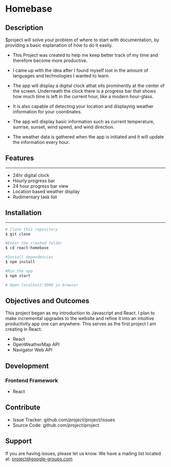 # Homebase

## Description
$project will solve your problem of where to start with documentation,
by providing a basic explanation of how to do it easily.

- This Project was created to help me keep better track of my time and therefore become more productive.  

- I came up with the idea after I found myself lost in the amount of languages and technologies I wanted to learn.  

- The app will display a digital clock athat sits prominently at the center of the screen.  Underneath the clock there is a progress bar
that shows how much time is left in the current hour, like a modern hour-glass.  

- It is also capable of detecting your location and displaying weather information for your coordinates.  
- The app will display basic information such as current temperature, sunrise, sunset, wind speed, and wind direction. 
- The weather data is gathered when the app is initiated and it will update the information every hour.  


## Features
--------

- 24hr digital clock
- Hourly progress bar
- 24 hour progress bar view
- Location based weather display
- Rudimentary task list

## Installation
------------
```bash
# Clone this repository
$ git clone 

#Enter the created folder
$ cd react-homebase

#Install dependencies
$ npm install

#Run the app
$ npm start

# Open localhost:3000 in browser
```

## Objectives and Outcomes
This project began as my introduction to Javascript and React.  I plan to make incremental upgrades to the website 
and refine it into an intuitive productivity app one can anywhere. This serves as the first project I am creating in React. 
- React
- OpenWeatherMap API
- Navigator Web API
## Development
### Frontend Framework
- React


Contribute
----------

- Issue Tracker: github.com/$project/$project/issues
- Source Code: github.com/$project/$project

Support
-------

If you are having issues, please let us know.
We have a mailing list located at: project@google-groups.com
